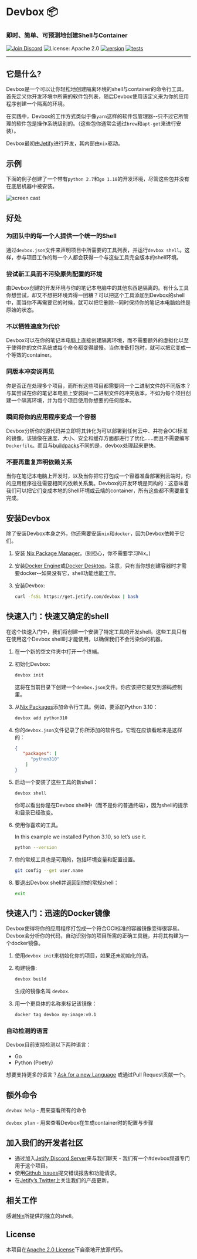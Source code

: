 # Devbox 📦

### 即时、简单、可预测地创建Shell与Container

[![Join Discord](https://img.shields.io/discord/903306922852245526?color=7389D8&label=discord&logo=discord&logoColor=ffffff)](https://discord.gg/jetify) ![License: Apache 2.0](https://img.shields.io/github/license/jetify-com/devbox) [![version](https://img.shields.io/github/v/release/jetify-com/devbox?color=green&label=version&sort=semver)](https://github.com/jetify-com/devbox/releases) [![tests](https://github.com/jetify-com/devbox/actions/workflows/tests.yaml/badge.svg)](https://github.com/jetify-com/devbox/actions/workflows/tests.yaml)

---

## 它是什么?

Devbox是一个可以让你轻松地创建隔离环境的shell与container的命令行工具。首先定义你开发环境中所需的软件包列表，随后Devbox使用该定义来为你的应用程序创建一个隔离的环境。

在实践中，Devbox的工作方式类似于像`yarn`这样的软件包管理器--只不过它所管理的软件包是操作系统级别的。（这些包你通常会通过`brew`和`apt-get`来进行安装）。

Devbox最初由[Jetify](https://www.jetify.com)进行开发，其内部由`nix`驱动。

## 示例
下面的例子创建了一个带有`python 2.7`和`go 1.18`的开发环境，尽管这些包并没有在底层机器中被安装。

![screen cast](https://user-images.githubusercontent.com/279789/186491771-6b910175-18ec-4c65-92b0-ed1a91bb15ed.svg)


## 好处

### 为团队中的每一个人提供一个统一的Shell

通过`devbox.json`文件来声明项目中所需要的工具列表，并运行`devbox shell`。这样，参与项目工作的每一个人都会获得一个与这些工具完全版本的shell环境。

### 尝试新工具而不污染原先配置的环境

由Devbox创建的开发环境与你的笔记本电脑中的其他东西是隔离的。有什么工具你想尝试，却又不想把环境弄得一团糟？可以把这个工具添加到Devbox的shell中，而当你不再需要它的时候，就可以把它删除--同时保持你的笔记本电脑始终是原始的状态。

### 不以牺牲速度为代价

Devbox可以在你的笔记本电脑上直接创建隔离环境，而不需要额外的虚拟化以至于使得你的文件系统或每个命令都变得缓慢。当你准备打包时，就可以把它变成一个等效的container。

### 同版本冲突说再见

你是否正在处理多个项目，而所有这些项目都需要同一个二进制文件的不同版本？与其尝试在你的笔记本电脑上安装同一二进制文件的冲突版本，不如为每个项目创建一个隔离环境，并为每个项目使用你想要的任何版本。

### 瞬间将你的应用程序变成一个容器

Devbox分析你的源代码并立即将其转化为可以部署到任何云中、并符合OCI标准的镜像。该镜像在速度、大小、安全和缓存方面都进行了优化......而且不需要编写`Dockerfile`。而且与[buildpacks](https://buildpacks.io/)不同的是，devbox处理起来更快。

### 不要再重复声明依赖关系

当你在笔记本电脑上开发时，以及当你把它打包成一个容器准备部署到云端时，你的应用程序往往需要相同的依赖关系集。Devbox的开发环境是同构的：这意味着我们可以把它们变成本地的Shell环境或云端的container，所有这些都不需要重复完成。

## 安装Devbox

除了安装Devbox本身之外，你还需要安装`nix`和`docker`，因为Devbox依赖于它们。

1. 安装 [Nix Package Manager](https://nixos.org/download.html)。(别担心，你不需要学习Nix。)

2. 安装[Docker Engine](https://docs.docker.com/engine/install/)或[Docker Desktop](https://www.docker.com/get-started/)。注意，只有当你想创建容器时才需要docker--如果没有它，shell功能也能工作。

3. 安装Devbox:

   ```sh
   curl -fsSL https://get.jetify.com/devbox | bash
   ```

## 快速入门：快速又确定的shell

在这个快速入门中，我们将创建一个安装了特定工具的开发shell。这些工具只有在使用这个Devbox shell时才能使用，以确保我们不会污染你的机器。

1. 在一个新的空文件夹中打开一个终端。

2. 初始化Devbox:

   ```bash
   devbox init
   ```

   这将在当前目录下创建一个`devbox.json`文件。你应该把它提交到源码控制里。

3. 从[Nix Packages](https://search.nixos.org/packages)添加命令行工具。例如，要添加Python 3.10：

   ```bash
   devbox add python310
   ```
4. 你的`devbox.json`文件记录了你所添加的软件包，它现在应该看起来是这样的：

   ```json
   {
      "packages": [
         "python310"
       ]
   }
   ```

5. 启动一个安装了这些工具的新shell：

   ```bash
   devbox shell
   ```

    你可以看出你是在Devbox shell中（而不是你的普通终端），因为shell的提示和目录已经改变。

6. 使用你喜欢的工具。

   In this example we installed Python 3.10, so let’s use it.

   ```bash
   python --version
   ```

7. 你的常规工具也是可用的，包括环境变量和配置设置。

   ```bash
   git config --get user.name
   ```

8. 要退出Devbox shell并返回到你的常规shell：

   ```bash
   exit
   ```

## 快速入门：迅速的Docker镜像

Devbox使得将你的应用程序打包成一个符合OCI标准的容器镜像变得很容易。Devbox会分析你的代码，自动识别你的项目所需的正确工具链，并将其构建为一个docker镜像。

1. 使用`devbox init`来初始化你的项目，如果还未初始化的话。

2. 构建镜像:

   ```bash
   devbox build
   ```

   生成的镜像名叫 `devbox`.

3. 用一个更具体的名称来标记该镜像：

   ```bash
   docker tag devbox my-image:v0.1
   ```
### 自动检测的语言
Devbox目前支持检测以下两种语言：

- Go
- Python (Poetry)

想要支持更多的语言？[Ask for a new Language](https://github.com/jetify-com/devbox/issues) 或通过Pull Request贡献一个。

## 额外命令

`devbox help` - 用来查看所有的命令

`devbox plan` - 用来查看Devbox在生成container时的配置与步骤

## 加入我们的开发者社区

+ 通过加入[Jetify Discord Server](https://discord.gg/jetify)来与我们聊天 - 我们有一个#devbox频道专门用于这个项目。
+ 使用[Github Issues](https://github.com/jetify-com/devbox/issues)提交错误报告和功能请求。
+ 在[Jetify’s Twitter](https://twitter.com/jetify_com)上关注我们的产品更新。

## 相关工作

感谢[Nix](https://nixos.org/)所提供的独立的shell。

## License

本项目在[Apache 2.0 License](https://github.com/jetify-com/devbox/blob/main/LICENSE)下自豪地开放源代码。
